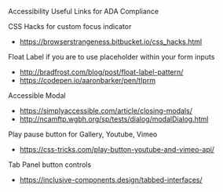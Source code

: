 Accessibility Useful Links for ADA Compliance

CSS Hacks for custom focus indicator
- https://browserstrangeness.bitbucket.io/css_hacks.html

Float Label if you are to use placeholder within your form inputs
- http://bradfrost.com/blog/post/float-label-pattern/
- https://codepen.io/aaronbarker/pen/tIprm

Accessible Modal
- https://simplyaccessible.com/article/closing-modals/
- http://ncamftp.wgbh.org/sp/tests/dialog/modalDialog.html

Play pause button for Gallery, Youtube, Vimeo
- https://css-tricks.com/play-button-youtube-and-vimeo-api/

Tab Panel button controls
- https://inclusive-components.design/tabbed-interfaces/
